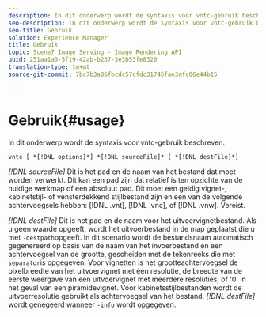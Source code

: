 ```yaml
---
description: In dit onderwerp wordt de syntaxis voor vntc-gebruik beschreven.
seo-description: In dit onderwerp wordt de syntaxis voor vntc-gebruik beschreven.
seo-title: Gebruik
solution: Experience Manager
title: Gebruik
topic: Scene7 Image Serving - Image Rendering API
uuid: 251aa1a0-5f19-42ab-b237-3e3b53fe8320
translation-type: tm+mt
source-git-commit: 7bc7b3a86fbcdc57cfdc31745fae3afc06e44b15

---
```



# Gebruik{#usage}

In dit onderwerp wordt de syntaxis voor vntc-gebruik beschreven.

`vntc [ *[!DNL options]*] *[!DNL sourceFile]* [ *[!DNL destFile]*]`

*[!DNL sourceFile]* Dit is het pad en de naam van het bestand dat moet worden verwerkt. Dit kan een pad zijn dat relatief is ten opzichte van de huidige werkmap of een absoluut pad. Dit moet een geldig vignet-, kabinetstijl- of vensterdekkend stijlbestand zijn en een van de volgende achtervoegsels hebben: [!DNL .vnt], [!DNL .vnc], of [!DNL .vnw]. Vereist.

*[!DNL destFile]* Dit is het pad en de naam voor het uitvoervignetbestand. Als u geen waarde opgeeft, wordt het uitvoerbestand in de map geplaatst die u met `-destpath`opgeeft. In dit scenario wordt de bestandsnaam automatisch gegenereerd op basis van de naam van het invoerbestand en een achtervoegsel van de grootte, gescheiden met de tekenreeks die met `-separator`is opgegeven. Voor vignetten is het grootteachtervoegsel de pixelbreedte van het uitvoervignet met één resolutie, de breedte van de eerste weergave van een uitvoervignet met meerdere resoluties, of &#39;0&#39; in het geval van een piramidevignet. Voor kabinetsstijlbestanden wordt de uitvoerresolutie gebruikt als achtervoegsel van het bestand. *[!DNL destFile]* wordt genegeerd wanneer `-info` wordt opgegeven.
